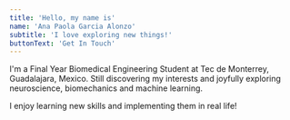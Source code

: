 ```yaml
---
title: 'Hello, my name is'
name: 'Ana Paola Garcia Alonzo'
subtitle: 'I love exploring new things!'
buttonText: 'Get In Touch'
---
```


I'm a Final Year Biomedical Engineering Student at Tec de Monterrey, Guadalajara, Mexico. Still discovering my interests and joyfully exploring neuroscience, biomechanics and machine learning. 

I enjoy learning new skills and implementing them in real life!
